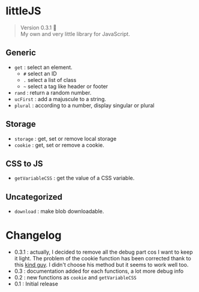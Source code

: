 # littleJS

> Version 0.3.1 :memo:  
> My own and very little library for JavaScript.

## Generic
- `get` : select an element.
  - `#` select an ID
  - `.` select a list of class
  - `~` select a tag like header or footer
- `rand` : return a random number.
- `ucFirst` : add a majuscule to a string.
- `plural` : according to a number, display singular or plural

## Storage
- `storage` : get, set or remove local storage
- `cookie` : get,  set or remove a cookie.

## CSS to JS
- `getVariableCSS` : get the value of a CSS variable.

## Uncategorized
- `download` : make blob downloadable.
 
 # Changelog
 
 - 0.3.1 : actually, I decided to remove all the debug part cos I want to keep it light. The problem of the cookie function has been corrected thank to this [kind guy](https://github.com/NamedRoger). I didn't choose his method but it seems to work well too.
 - 0.3 : documentation added for each functions, a lot more debug info
 - 0.2 : new functions as `cookie` and `getVariableCSS` 
 - 0.1 : Initial release
